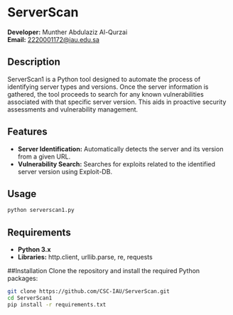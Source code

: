 # ServerScan

**Developer:** Munther Abdulaziz Al-Qurzai  
**Email:** 2220001172@iau.edu.sa

## Description
ServerScan1 is a Python tool designed to automate the process of identifying server types and versions. Once the server information is gathered, the tool proceeds to search for any known vulnerabilities associated with that specific server version. This aids in proactive security assessments and vulnerability management.

## Features
- **Server Identification:** Automatically detects the server and its version from a given URL.
- **Vulnerability Search:** Searches for exploits related to the identified server version using Exploit-DB.

## Usage
```bash
python serverscan1.py
```



## Requirements
- **Python 3.x**
- **Libraries:** http.client, urllib.parse, re, requests


##Installation
Clone the repository and install the required Python packages:

```bash
git clone https://github.com/CSC-IAU/ServerScan.git
cd ServerScan1
pip install -r requirements.txt
```
